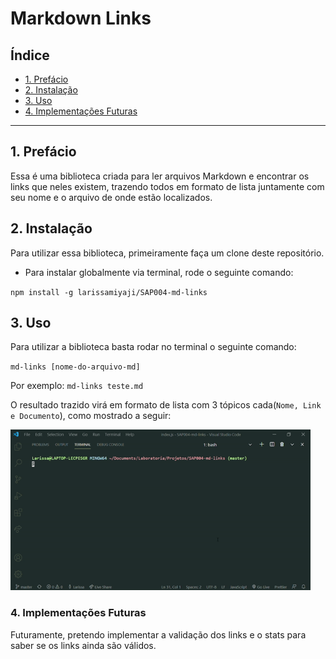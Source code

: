 # Markdown Links

## Índice

* [1. Prefácio](#1-prefácio)
* [2. Instalação](#2-instalação)
* [3. Uso](#3-Uso)
* [4. Implementações Futuras](#4-implementações-futuras)

***

## 1. Prefácio

Essa é uma biblioteca criada para ler arquivos Markdown e encontrar os links que neles existem, trazendo todos em formato de lista juntamente com seu nome e o arquivo de onde estão localizados.

## 2. Instalação

Para utilizar essa biblioteca, primeiramente faça um clone deste repositório.

* Para instalar globalmente via terminal, rode o seguinte comando:

`npm install -g larissamiyaji/SAP004-md-links`

## 3. Uso

Para utilizar a biblioteca basta rodar no terminal o seguinte comando:

`md-links [nome-do-arquivo-md]`

Por exemplo: `md-links teste.md`

O resultado trazido virá em formato de lista com 3 tópicos cada(`Nome, Link e Documento`), como mostrado a seguir:

<img src="Images\mdlinks demonstração.gif" width="480" height="257" frameBorder="0" class="giphy-embed"/>

### 4. Implementações Futuras

Futuramente, pretendo implementar a validação dos links e o stats para saber se os links ainda são válidos.